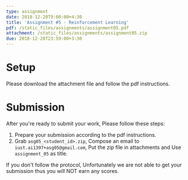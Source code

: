 ```yaml
---
type: assignment
date: 2018-12-20T9:00:00+4:30
title: 'Assignment #5 - Reinforcement Learning'
pdf: /static_files/assignments/assignment05.pdf
attachment: /static_files/assignments/assignment05.zip
due: 2018-12-28T23:59:00+3:30
---
```


# Setup
Please download the attachment file and follow the pdf instructions.

# Submission
After you're ready to submit your work, Please follow these steps:
1. Prepare your submission according to the pdf instructions.
3. Grab ```asg05_<student_id>.zip```, Compose an email to `iust.ai1397+asg05@gmail.com`, Put the zip file in attachments and Use `assignment_05` as title.

If you don't follow the protocol, Unfortunately we are not able to get your submission thus you will NOT earn any scores.